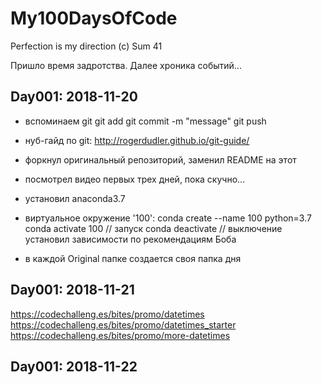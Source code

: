 # My100DaysOfCode
Perfection is my direction (c) Sum 41

Пришло время задротства. Далее хроника событий...

## Day001: 2018-11-20

- вспоминаем git
    git add <files>
    git commit -m "message"
    git push
- нуб-гайд по git: http://rogerdudler.github.io/git-guide/
- форкнул оригинальный репозиторий, заменил README на этот
- посмотрел видео первых трех дней, пока скучно...
- установил anaconda3.7
- виртуальное окружение '100':
    conda create --name 100 python=3.7 
    conda activate 100 // запуск
    conda deactivate // выключение
    установил зависимости по рекомендациям Боба

- в каждой Original папке создается своя папка дня


## Day001: 2018-11-21

https://codechalleng.es/bites/promo/datetimes
https://codechalleng.es/bites/promo/datetimes_starter
https://codechalleng.es/bites/promo/more-datetimes


## Day001: 2018-11-22

